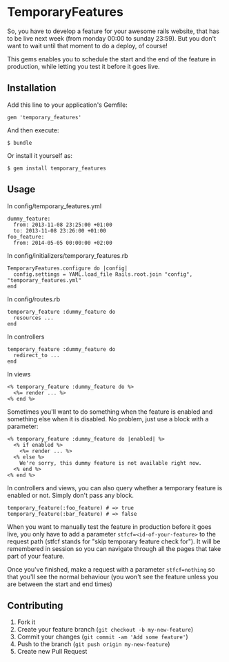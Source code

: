 # TemporaryFeatures

So, you have to develop a feature for your awesome rails website, that
has to be live next week (from monday 00:00 to sunday 23:59). But you
don't want to wait until that moment to do a deploy, of course!

This gems enables you to schedule the start and the end of the feature
in production, while letting you test it before it goes live.

## Installation

Add this line to your application's Gemfile:

    gem 'temporary_features'

And then execute:

    $ bundle

Or install it yourself as:

    $ gem install temporary_features

## Usage

In config/temporary\_features.yml

    dummy_feature:
      from: 2013-11-08 23:25:00 +01:00
      to: 2013-11-08 23:26:00 +01:00
    foo_feature:
      from: 2014-05-05 00:00:00 +02:00

In config/initializers/temporary\_features.rb

    TemporaryFeatures.configure do |config|
      config.settings = YAML.load_file Rails.root.join "config", "temporary_features.yml"
    end

In config/routes.rb

    temporary_feature :dummy_feature do
      resources ...
    end

In controllers

    temporary_feature :dummy_feature do
      redirect_to ...
    end

In views

    <% temporary_feature :dummy_feature do %>
      <%= render ... %>
    <% end %>

Sometimes you'll want to do something when the feature is enabled and
something else when it is disabled. No problem, just use a block with a
parameter:

    <% temporary_feature :dummy_feature do |enabled| %>
      <% if enabled %>
        <%= render ... %>
      <% else %>
        We're sorry, this dummy feature is not available right now.
      <% end %>
    <% end %>

In controllers and views, you can also query whether a temporary feature
is enabled or not. Simply don't pass any block.

    temporary_feature(:foo_feature) # => true
    temporary_feature(:bar_feature) # => false

When you want to manually test the feature in production before it goes
live, you only have to add a parameter `stfcf=<id-of-your-feature>` to the
request path (stfcf stands for "skip temporary feature check for"). It
will be remembered in session so you can navigate through all the pages
that take part of your feature.

Once you've finished, make a request with a parameter `stfcf=nothing` so
that you'll see the normal behaviour (you won't see the feature unless you
are between the start and end times)

## Contributing

1. Fork it
2. Create your feature branch (`git checkout -b my-new-feature`)
3. Commit your changes (`git commit -am 'Add some feature'`)
4. Push to the branch (`git push origin my-new-feature`)
5. Create new Pull Request

